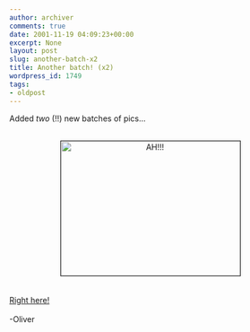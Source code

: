 ```yaml
---
author: archiver
comments: true
date: 2001-11-19 04:09:23+00:00
excerpt: None
layout: post
slug: another-batch-x2
title: Another batch! (x2)
wordpress_id: 1749
tags:
- oldpost
---
```


Added <i>two</i> (!!) new batches of pics...<br /><br /><center><img src=http://www.oliverweb.com/pics/college/hippoes/images/IM001116.jpg border=1 alt="AH!!!" width=320 height=240></center><br /><br /><a href=http://www.oliverweb.com/pics/college>Right here!</a><br /><br />-Oliver
